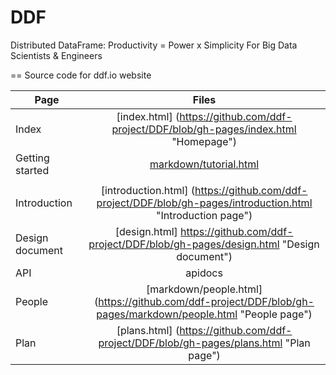 DDF
===

Distributed DataFrame: Productivity = Power x Simplicity For Big Data Scientists &amp; Engineers

==
Source code for ddf.io website

| Page        | Files             |
| ------------- |:-------------:| 
| Index      | [index.html] (https://github.com/ddf-project/DDF/blob/gh-pages/index.html "Homepage") |
| Getting started      | [markdown/tutorial.html](https://github.com/ddf-project/DDF/blob/gh-pages/markdown/tutorial.html "Getting started page")
      |
| Introduction | [introduction.html] (https://github.com/ddf-project/DDF/blob/gh-pages/introduction.html "Introduction page")      |
| Design document | [design.html] https://github.com/ddf-project/DDF/blob/gh-pages/design.html "Design document")     |
| API | apidocs      |
| People | [markdown/people.html] (https://github.com/ddf-project/DDF/blob/gh-pages/markdown/people.html "People page")      | 
| Plan | [plans.html] (https://github.com/ddf-project/DDF/blob/gh-pages/plans.html "Plan page")      | 
